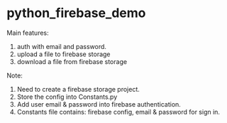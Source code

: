 # python_firebase_demo
Main features:
1. auth with email and password.
2. upload a file to firebase storage
3. download a file from firebase storage


Note:
1. Need to create a firebase storage project. 
2. Store the config into Constants.py
3. Add user email & password into firebase authentication.
4. Constants file contains: firebase config, email & password for sign in.
